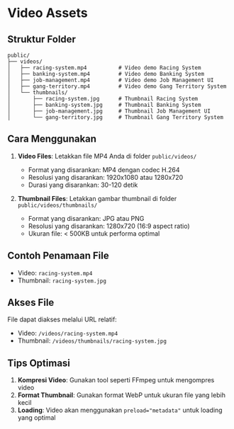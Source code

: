 # Video Assets

## Struktur Folder

```
public/
├── videos/
│   ├── racing-system.mp4          # Video demo Racing System
│   ├── banking-system.mp4         # Video demo Banking System  
│   ├── job-management.mp4         # Video demo Job Management UI
│   ├── gang-territory.mp4         # Video demo Gang Territory System
│   └── thumbnails/
│       ├── racing-system.jpg      # Thumbnail Racing System
│       ├── banking-system.jpg     # Thumbnail Banking System
│       ├── job-management.jpg     # Thumbnail Job Management UI
│       └── gang-territory.jpg     # Thumbnail Gang Territory System
```

## Cara Menggunakan

1. **Video Files**: Letakkan file MP4 Anda di folder `public/videos/`
   - Format yang disarankan: MP4 dengan codec H.264
   - Resolusi yang disarankan: 1920x1080 atau 1280x720
   - Durasi yang disarankan: 30-120 detik

2. **Thumbnail Files**: Letakkan gambar thumbnail di folder `public/videos/thumbnails/`
   - Format yang disarankan: JPG atau PNG
   - Resolusi yang disarankan: 1280x720 (16:9 aspect ratio)
   - Ukuran file: < 500KB untuk performa optimal

## Contoh Penamaan File

- Video: `racing-system.mp4`
- Thumbnail: `racing-system.jpg`

## Akses File

File dapat diakses melalui URL relatif:
- Video: `/videos/racing-system.mp4`
- Thumbnail: `/videos/thumbnails/racing-system.jpg`

## Tips Optimasi

1. **Kompresi Video**: Gunakan tool seperti FFmpeg untuk mengompres video
2. **Format Thumbnail**: Gunakan format WebP untuk ukuran file yang lebih kecil
3. **Loading**: Video akan menggunakan `preload="metadata"` untuk loading yang optimal
